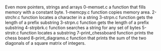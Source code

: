 Even more pointers, strings and arrays
0-memset.c
a function that fills memory with a constant byte.
 1-memcpy.c
function copies memory area.
2-strchr.c
function locates a character in a string
3-strpn.c
function gets the length of a prefix substring
3-strpn.c
function gets the length of a prefix substring
4-strpbrk.c
function searches a string for any set of bytes
5-strstr.c
function locates a substring
7-print_chessboard
function prints the chess board
8-print_diagrams.c
 function that prints the sum of the two diagonals of a square matrix of integers.
